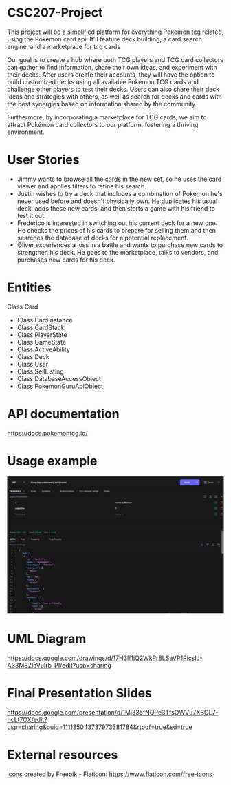 # CSC207-Project
This project will be a simplified platform for everything Pokemon tcg related, using the Pokemon card api. It'll feature deck building, a card search engine, and a marketplace for tcg cards

Our goal is to create a hub where both TCG players and TCG card collectors can gather to find information, share their own ideas, and experiment with their decks. After users create their accounts, they will have the option to build customized decks using all available Pokémon TCG cards and challenge other players to test their decks. Users can also share their deck ideas and strategies with others, as well as search for decks and cards with the best synergies based on information shared by the community.

Furthermore, by incorporating a marketplace for TCG cards, we aim to attract Pokémon card collectors to our platform, fostering a thriving environment.

# User Stories
- Jimmy wants to browse all the cards in the new set, so he uses the card viewer and applies filters to refine his search.
- Justin wishes to try a deck that includes a combination of Pokémon he's never used before and doesn't physically own. He duplicates his usual deck, adds these new cards, and then starts a game with his friend to test it out.
- Frederico is interested in switching out his current deck for a new one. He checks the prices of his cards to prepare for selling them and then searches the database of decks for a potential replacement.
- Oliver experiences a loss in a battle and wants to purchase new cards to strengthen his deck. He goes to the marketplace, talks to vendors, and purchases new cards for his deck. 


# Entities

Class Card

- Class CardInstance
- Class CardStack
- Class PlayerState
- Class GameState
- Class ActiveAbility
- Class Deck
- Class User
- Class SellListing
- Class DatabaseAccessObject
- Class PokemonGuruApiObject


# API documentation
https://docs.pokemontcg.io/

# Usage example
![Example](resources/img/example1.png)

# UML Diagram
https://docs.google.com/drawings/d/17H3lf1jQ2WkPr8LSaVP1RicslJ-A33M8ZlaVulrb_PI/edit?usp=sharing

# Final Presentation Slides
https://docs.google.com/presentation/d/1Mj335fNQPe3TfsOWVu7XBOL7-hcLt7OX/edit?usp=sharing&ouid=111135043737973381784&rtpof=true&sd=true

# External resources
icons created by Freepik - Flaticon: https://www.flaticon.com/free-icons
